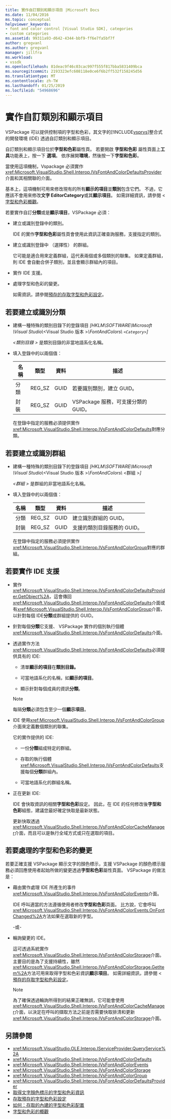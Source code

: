 ```yaml
---
title: 實作自訂類別和顯示項目 |Microsoft Docs
ms.date: 11/04/2016
ms.topic: conceptual
helpviewer_keywords:
- font and color control [Visual Studio SDK], categories
- custom categories
ms.assetid: 99311a93-d642-4344-bbf9-ff6e7fa5bf7f
author: gregvanl
ms.author: gregvanl
manager: jillfra
ms.workload:
- vssdk
ms.openlocfilehash: 81deac9f46c03cac997f555f817bba5831409bca
ms.sourcegitcommit: 2193323efc608118e0ce6f6b2ff532f158245d56
ms.translationtype: MT
ms.contentlocale: zh-TW
ms.lasthandoff: 01/25/2019
ms.locfileid: "54968696"
---
```

# <a name="implement-custom-categories-and-display-items"></a>實作自訂類別和顯示項目
VSPackage 可以提供控制項的字型和色彩，其文字的[!INCLUDE[vsprvs](../code-quality/includes/vsprvs_md.md)]整合式的開發環境 (IDE) 透過自訂類別和顯示項目。

 自訂類別和顯示項目位於**字型和色彩**屬性頁。 若要開啟 **字型和色彩** 屬性頁面上**工具**功能表上，按一下 **選項**。 依序展開**環境**，然後按一下**字型和色彩**。

 當使用這項機制，Vspackage 必須實作<xref:Microsoft.VisualStudio.Shell.Interop.IVsFontAndColorDefaultsProvider>介面和其相關聯的介面。

 基本上，這項機制可用來修改現有的所有**顯示的項目**並**類別**包含它們。 不過，它應該不會用來修改**文字 EditorCategory**或其**顯示項目**。 如需詳細資訊，請參閱 <<c0> [ 字型和色彩概觀](../extensibility/font-and-color-overview.md)。

 若要實作自訂**分類**或是**顯示項目**，VSPackage 必須：

- 建立或識別登錄中的類別。

   IDE 的實作**字型和色彩**屬性頁會使用此資訊正確查詢服務，支援指定的類別。

- 建立或識別登錄中 （選擇性） 的群組。

   它可能是適合用來定義群組，這代表兩個或多個類別的聯集。 如果定義群組，則 IDE 會自動合併子類別，並且會顯示群組內的項目。

- 實作 IDE 支援。

- 處理字型和色彩的變更。

  如需資訊，請參閱[預存的存取字型和色彩設定](../extensibility/accessing-stored-font-and-color-settings.md)。

## <a name="to-create-or-identify-categories"></a>若要建立或識別分類

- 建構一種特殊的類別目錄下的登錄項目 *[HKLM\SOFTWARE\Microsoft \Visual Studio\\*\<Visual Studio 版本 >*\FontAndColors\\ `<Category>`]*

   *\<類別目錄 >* 是類別目錄的非當地語系化名稱。

- 填入登錄中的以兩個值：

  |名稱|類型|資料|描述|
  |----------|----------|----------|-----------------|
  |分類|REG_SZ|GUID|若要識別類別，建立 GUID。|
  |封裝|REG_SZ|GUID|VSPackage 服務，可支援分類的 GUID。|

  在登錄中指定的服務必須提供實作<xref:Microsoft.VisualStudio.Shell.Interop.IVsFontAndColorDefaults>對應分類。

## <a name="to-create-or-identify-groups"></a>若要建立或識別群組

- 建構一種特殊的類別目錄下的登錄項目 *[HKLM\SOFTWARE\Microsoft \Visual Studio\\*\<Visual Studio 版本 >*\FontAndColors\\* \<群組 >*]*

   *\<群組 >* 是群組的非當地語系化名稱。

- 填入登錄中的以兩個值：

  |名稱|類型|資料|描述|
  |----------|----------|----------|-----------------|
  |分類|REG_SZ|GUID|建立識別群組的 GUID。|
  |封裝|REG_SZ|GUID|支援的類別目錄服務的 GUID。|

  在登錄中指定的服務必須提供實作<xref:Microsoft.VisualStudio.Shell.Interop.IVsFontAndColorGroup>對應的群組。

## <a name="to-implement-ide-support"></a>若要實作 IDE 支援

- 實作<xref:Microsoft.VisualStudio.Shell.Interop.IVsFontAndColorDefaultsProvider.GetObject%2A>，這會傳回<xref:Microsoft.VisualStudio.Shell.Interop.IVsFontAndColorDefaults>介面或有<xref:Microsoft.VisualStudio.Shell.Interop.IVsFontAndColorGroup>介面，以針對每個 IDE**分類**或群組提供的 GUID。

- 針對每個**分類**它支援、 VSPackage 實作的個別執行個體<xref:Microsoft.VisualStudio.Shell.Interop.IVsFontAndColorDefaults>介面。

- 透過實作方法<xref:Microsoft.VisualStudio.Shell.Interop.IVsFontAndColorDefaults>必須提供具有的 IDE:

  -   清單**顯示的項目**在**類別目錄。**

  -   可當地語系化的名稱，如**顯示的項目**。

  -   顯示針對每個成員的資訊**分類**。

  > [!NOTE]
  >  每隔**分類**必須包含至少一個**顯示項目**。

- IDE 使用<xref:Microsoft.VisualStudio.Shell.Interop.IVsFontAndColorGroup>介面來定義數個類別的聯集。

   它的實作提供的 IDE:

  -   一份**分類**組成特定的群組。

  -   存取的執行個體<xref:Microsoft.VisualStudio.Shell.Interop.IVsFontAndColorDefaults>支援每個**分類**群組內。

  -   可當地語系化的群組名稱。

- 正在更新 IDE:

   IDE 會快取資訊的相關**字型和色彩**設定。 因此，在 IDE 的任何修改後**字型和色彩**組態，建議您最好確定快取是最新狀態。

  更新快取透過<xref:Microsoft.VisualStudio.Shell.Interop.IVsFontAndColorCacheManager>介面，而且可以是執行全域方式或只在選取的項目。

## <a name="to-handle-font-and-color-changes"></a>若要處理的字型和色彩的變更
 若要正確支援 VSPackage 顯示文字的顏色標示，支援 VSPackage 的顏色標示服務必須回應使用者起始所做的變更透過**字型和色彩**屬性頁面。 VSPackage 的做法是：

-   藉由實作處理 IDE 所產生的事件<xref:Microsoft.VisualStudio.Shell.Interop.IVsFontAndColorEvents>介面。

     IDE 呼叫適當的方法遵循使用者修改**字型和色彩**頁面。 比方說，它會呼叫<xref:Microsoft.VisualStudio.Shell.Interop.IVsFontAndColorEvents.OnFontChanged%2A>方法如果在選取新的字型。

     -或-

-   輪詢變更的 IDE。

     這可透過系統實作<xref:Microsoft.VisualStudio.Shell.Interop.IVsFontAndColorStorage>介面。 主要目的是為了支援持續性，雖然<xref:Microsoft.VisualStudio.Shell.Interop.IVsFontAndColorStorage.GetItem%2A>方法可用來取得字型和色彩資訊**顯示項目**。 如需詳細資訊，請參閱 <<c0> [ 預存的存取字型和色彩設定](../extensibility/accessing-stored-font-and-color-settings.md)。

    > [!NOTE]
    >  為了確保透過輪詢所得到的結果正確無誤，它可能會使用<xref:Microsoft.VisualStudio.Shell.Interop.IVsFontAndColorCacheManager>介面，以決定在呼叫的擷取方法之前是否需要快取排清和更新<xref:Microsoft.VisualStudio.Shell.Interop.IVsFontAndColorStorage>介面。

## <a name="see-also"></a>另請參閱

- <xref:Microsoft.VisualStudio.OLE.Interop.IServiceProvider.QueryService%2A>
- <xref:Microsoft.VisualStudio.Shell.Interop.IVsFontAndColorDefaults>
- <xref:Microsoft.VisualStudio.Shell.Interop.IVsFontAndColorEvents>
- <xref:Microsoft.VisualStudio.Shell.Interop.IVsFontAndColorStorage>
- <xref:Microsoft.VisualStudio.Shell.Interop.IVsFontAndColorGroup>
- <xref:Microsoft.VisualStudio.Shell.Interop.IVsFontAndColorDefaultsProvider>
- [取得文字顏色標示的字型和色彩資訊](../extensibility/getting-font-and-color-information-for-text-colorization.md)
- [存取預存的字型和色彩設定](../extensibility/accessing-stored-font-and-color-settings.md)
- [如何：存取的內建的字型和色彩配置](../extensibility/how-to-access-the-built-in-fonts-and-color-scheme.md)
- [字型和色彩的概觀](../extensibility/font-and-color-overview.md)